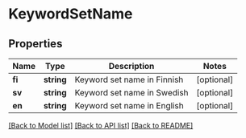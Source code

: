 # KeywordSetName

## Properties
Name | Type | Description | Notes
------------ | ------------- | ------------- | -------------
**fi** | **string** | Keyword set name in Finnish | [optional] 
**sv** | **string** | Keyword set name in Swedish | [optional] 
**en** | **string** | Keyword set name in English | [optional] 

[[Back to Model list]](../README.md#documentation-for-models) [[Back to API list]](../README.md#documentation-for-api-endpoints) [[Back to README]](../README.md)


